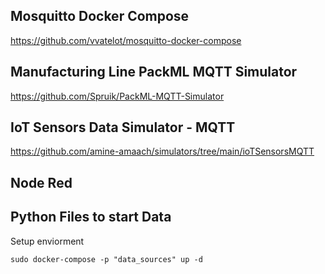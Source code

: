 

## Mosquitto Docker Compose 

https://github.com/vvatelot/mosquitto-docker-compose

## Manufacturing Line PackML MQTT Simulator

https://github.com/Spruik/PackML-MQTT-Simulator


## IoT Sensors Data Simulator - MQTT

https://github.com/amine-amaach/simulators/tree/main/ioTSensorsMQTT

## Node Red

## Python Files to start Data




Setup enviorment

    sudo docker-compose -p "data_sources" up -d 

